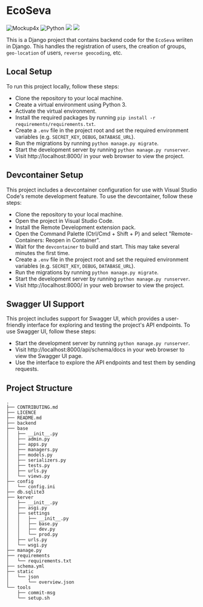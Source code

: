 # EcoSeva
![Mockup4x](https://user-images.githubusercontent.com/69671407/225647892-b5c3453d-ab31-4169-8500-d531f0c1c60f.png)
![Python](https://img.shields.io/badge/python-3670A0?style=for-the-badge&logo=python&logoColor=ffdd54)
![](https://img.shields.io/badge/Django-092E20?style=for-the-badge&logo=django&logoColor=white)
![](https://img.shields.io/badge/SQLite-07405E?style=for-the-badge&logo=sqlite&logoColor=white)


This is a Django project that contains backend code for the `EcoSeva` wriiten in Django. This handles the registration of users, the creation of groups, `geo-location` of users, `reverse geocoding`, etc.

## Local Setup

To run this project locally, follow these steps:

- Clone the repository to your local machine.
- Create a virtual environment using Python 3.
- Activate the virtual environment.
- Install the required packages by running `pip install -r requirements/requirements.txt`.
- Create a `.env` file in the project root and set the required environment variables (e.g. `SECRET_KEY`, `DEBUG`, `DATABASE_URL`).
- Run the migrations by running `python manage.py migrate`.
- Start the development server by running `python manage.py runserver`.
- Visit http://localhost:8000/ in your web browser to view the project.

## Devcontainer Setup

This project includes a devcontainer configuration for use with Visual Studio Code's remote development feature. To use the devcontainer, follow these steps:

- Clone the repository to your local machine.
- Open the project in Visual Studio Code.
- Install the Remote Development extension pack.
- Open the Command Palette (Ctrl/Cmd + Shift + P) and select "Remote-Containers: Reopen in Container".
- Wait for the `devcontainer` to build and start. This may take several minutes the first time.
- Create a `.env` file in the project root and set the required environment variables (e.g. `SECRET_KEY`, `DEBUG`, `DATABASE_URL`).
- Run the migrations by running `python manage.py migrate`.
- Start the development server by running `python manage.py runserver`.
- Visit http://localhost:8000/ in your web browser to view the project.

## Swagger UI Support

This project includes support for Swagger UI, which provides a user-friendly interface for exploring and testing the project's API endpoints. To use Swagger UI, follow these steps:

- Start the development server by running `python manage.py runserver`.
- Visit http://localhost:8000/api/schema/docs in your web browser to view the Swagger UI page.
- Use the interface to explore the API endpoints and test them by sending requests.

## Project Structure

```
.
├── CONTRIBUTING.md
├── LICENCE
├── README.md
├── backend
├── base
│   ├── __init__.py
│   ├── admin.py
│   ├── apps.py
│   ├── managers.py
│   ├── models.py
│   ├── serializers.py
│   ├── tests.py
│   ├── urls.py
│   └── views.py
├── config
│   └── config.ini
├── db.sqlite3
├── kerver
│   ├── __init__.py
│   ├── asgi.py
│   ├── settings
│   │   ├── __init__.py
│   │   ├── base.py
│   │   ├── dev.py
│   │   └── prod.py
│   ├── urls.py
│   └── wsgi.py
├── manage.py
├── requirements
│   └── requirements.txt
├── schema.yml
├── static
│   └── json
│       └── overview.json
└── tools
    ├── commit-msg
    └── setup.sh
```
